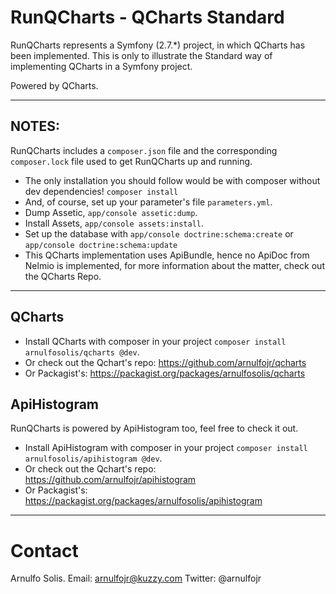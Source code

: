 RunQCharts - QCharts Standard
=============================
RunQCharts represents a Symfony (2.7.*) project, in which QCharts
has been implemented. This is only to illustrate the Standard way
of implementing QCharts in a Symfony project.

Powered by QCharts.

--------------------------------------------------

NOTES:
------

RunQCharts includes a ```composer.json``` file and the corresponding
```composer.lock``` file used to get RunQCharts up and running.
- The only installation you should follow would be with composer without
dev dependencies!
```composer install```
- And, of course, set up your parameter's file ```parameters.yml```.
- Dump Assetic, ```app/console assetic:dump```.
- Install Assets, ```app/console assets:install```.
- Set up the database with `app/console doctrine:schema:create` or `app/console doctrine:schema:update`
- This QCharts implementation uses ApiBundle, hence no ApiDoc from
Nelmio is implemented, for more information about the matter, check out
the QCharts Repo.

--------------------------------------------------

QCharts
-------
- Install QCharts with composer in your project ```composer install arnulfosolis/qcharts @dev```.
- Or check out the Qchart's repo: https://github.com/arnulfojr/qcharts
- Or Packagist's: https://packagist.org/packages/arnulfosolis/qcharts

ApiHistogram
------------
RunQCharts is powered by ApiHistogram too, feel free to check it out.
- Install ApiHistogram with composer in your project ```composer install arnulfosolis/apihistogram @dev```.
- Or check out the Qchart's repo: https://github.com/arnulfojr/apihistogram
- Or Packagist's: https://packagist.org/packages/arnulfosolis/apihistogram

---------------------------------------------------

Contact
=======
Arnulfo Solis.
Email: arnulfojr@kuzzy.com
Twitter: @arnulfojr

